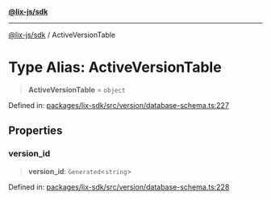 [**@lix-js/sdk**](../README.md)

***

[@lix-js/sdk](../README.md) / ActiveVersionTable

# Type Alias: ActiveVersionTable

> **ActiveVersionTable** = `object`

Defined in: [packages/lix-sdk/src/version/database-schema.ts:227](https://github.com/pzerelles/opral/blob/e1a1649dcf42f139cb42fdb0f4eb674e7e5863f4/packages/lix-sdk/src/version/database-schema.ts#L227)

## Properties

### version\_id

> **version\_id**: `Generated`\<`string`\>

Defined in: [packages/lix-sdk/src/version/database-schema.ts:228](https://github.com/pzerelles/opral/blob/e1a1649dcf42f139cb42fdb0f4eb674e7e5863f4/packages/lix-sdk/src/version/database-schema.ts#L228)
